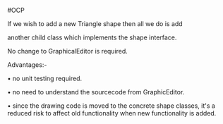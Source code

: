 #OCP

If we wish to add a new Triangle shape then all we do is add

another child class which implements the shape interface. 

No change to GraphicalEditor is required.

Advantages:-

• no unit testing required.

• no need to understand the sourcecode from GraphicEditor.

• since the drawing code is moved to the concrete shape classes, it's a reduced risk to affect old functionality when new functionality is added.
